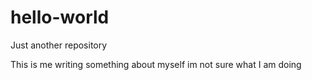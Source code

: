 # hello-world

Just another repository

This is me writing something about myself
im not sure what I am doing
